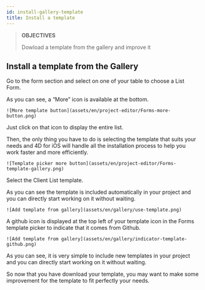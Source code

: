```yaml
---
id: install-gallery-template
title: Install a template
---
```


> **OBJECTIVES**
> 
> Dowload a template from the gallery and improve it

## Install a template from the Gallery

Go to the form section and select on one of your table to choose a List Form.

As you can see, a “More” icon is available at the bottom.

`![More template button](assets/en/project-editor/Forms-more-button.png)`

Just click on that icon to display the entire list.

Then, the only thing you have to do is selecting the template that suits your needs and 4D for iOS will handle all the installation process to help you work faster and more efficiently.

`![Template picker more button](assets/en/project-editor/Forms-template-gallery.png)`

Select the Client List template.

As you can see the template is included automatically in your project and you can directly start working on it without waiting.

`![Add template from gallery](assets/en/gallery/use-template.png)`

A github icon is displayed at the top left of your template icon in the Forms template picker to indicate that it comes from Github.

`![Add template from gallery](assets/en/gallery/indicator-template-github.png)`

As you can see, it is very simple to include new templates in your project and you can directly start working on it without waiting.

So now that you have download your template, you may want to make some improvement for the template to fit perfectly your needs.





